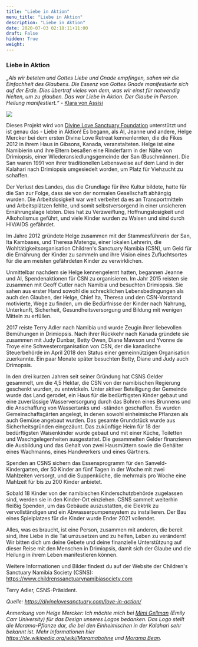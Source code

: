 ```yaml
---
title: "Liebe in Aktion"
menu_title: "Liebe in Aktion"
description: "Liebe in Aktion"
date: 2020-07-03 02:18:11+11:00
draft: False
hidden: True
weight:
---
```


### Liebe in Aktion

*„Als wir beteten und Gottes Liebe und Gnade empfingen, sahen wir die Einfachheit des Glaubens. Die Essenz von Gottes Gnade manifestierte sich auf der Erde. Dies übertraf vieles von dem, was wir einst für notwendig hielten, um zu glauben. Das war Liebe in Aktion. Der Glaube in Person. Heilung manifestiert.“* - [Klara von Assisi](/aktuelle-botschaften/aktuelle-botschaften-in-reihenfolge-des-datums/aktuelle-botschaften-2020/liebe-in-aktion-jw-klara-von-assisi-23-oktober-2020/)

![](/spirituelle-themen/childrenssancturynamibia.png)

Dieses Projekt wird von [Divine Love Sanctuary Foundation]( https://divinelovesanctuary.com/) unterstützt und ist genau das - Liebe in Aktion! Es begann, als Al, Jeanne und andere, Helge Mercker bei dem ersten Divine Love Retreat kennenlernten, die die Fikes 2012 in ihrem Haus in Gibsons, Kanada, veranstalteten. Helge ist eine Namibierin und ihre Eltern besaßen eine Rinderfarm in der Nähe von Drimiopsis, einer Wiederansiedlungsgemeinde der San (Buschmänner).  Die San waren 1991 von ihrer traditionellen Lebensweise auf dem Land in der Kalahari nach Drimiopsis umgesiedelt worden, um Platz für Viehzucht zu schaffen.

Der Verlust des Landes, das die Grundlage für ihre Kultur bildete, hatte für die San zur Folge, dass sie von der normalen Gesellschaft abhängig wurden. Die Arbeitslosigkeit war weit verbeitet da es an Transportmitteln und Arbeitsplätzen fehlte, und somit selbstversorgend in einer unsicheren Ernährungslage lebten. Dies hat zu Verzweiflung, Hoffnungslosigkeit und Alkoholismus geführt, und viele Kinder wurden zu Waisen und sind durch HIV/AIDS gefährdet.

Im Jahre 2012 gründete Helge zusammen mit der Stammesführerin der San, Ita Kambases, und Theresa Matengu, einer lokalen Lehrerin, die Wohltätigkeitsorganisation Children's Sanctuary Namibia (CSN), um Geld für die Ernährung der Kinder zu sammeln und ihre Vision eines Zufluchtsortes für die am meisten gefährdeten Kinder zu verwirklichen.

Unmittelbar nachdem sie Helge kennengelernt hatten, begannen Jeanne und Al, Spendenaktionen für CSN zu organisieren. Im Jahr 2015 reisten sie zusammen mit Geoff Cutler nach Namibia und besuchten Drimiopsis. Sie sahen aus erster Hand sowohl die schrecklichen Lebensbedingungen als auch den Glauben, der Helge, Chief Ita, Theresa und den CSN-Vorstand motivierte, Wege zu finden, um die Bedürfnisse der Kinder nach Nahrung, Unterkunft, Sicherheit, Gesundheitsversorgung und Bildung mit wenigen Mitteln zu erfüllen.

2017 reiste Terry Adler nach Namibia und wurde Zeugin ihrer liebevollen Bemühungen in Drimiopsis. Nach ihrer Rückkehr nach Kanada gründete sie zusammen mit Judy Dunbar, Betty Owen, Diane Mawson und Yvonne de Troye eine Schwesterorganisation von CSN, der die kanadische Steuerbehörde im April 2018 den Status einer gemeinnützigen Organisation zuerkannte. Ein paar Monate später besuchten Betty, Diane und Judy auch Drimopsis.

In den drei kurzen Jahren seit seiner Gründung hat CSNS Gelder gesammelt, um die 4,5 Hektar, die CSN von der namibischen Regierung geschenkt wurden, zu entwickeln. Unter aktiver Beteiligung der Gemeinde wurde das Land gerodet, ein Haus für die bedürftigsten Kinder gebaut und eine zuverlässige Wasserversorgung durch das Bohren eines Brunnens und die Anschaffung von Wassertanks und -ständen geschaffen. Es wurden Gemeinschaftsgärten angelegt, in denen sowohl einheimische Pflanzen als auch Gemüse angebaut wurden. Das gesamte Grundstück wurde aus Sicherheitsgründen eingezäunt. Das zukünftige Heim für 18 der bedürftigsten Waisenkinder wurde gebaut und mit einer Küche, Toiletten und Waschgelegenheiten ausgestattet. Die gesammelten Gelder finanzieren die Ausbildung und das Gehalt von zwei Hausmüttern sowie die Gehälter eines Wachmanns, eines Handwerkers und eines Gärtners.

Spenden an CSNS sichern das Essensprogramm für den Sanveld-Kindergarten, der 50 Kinder an fünf Tagen in der Woche mit zwei Mahlzeiten versorgt, und die Suppenküche, die mehrmals pro Woche eine Mahlzeit für bis zu 200 Kinder anbietet.

Sobald 18 Kinder von der namibischen Kinderschutzbehörde zugelassen sind, werden sie in den Kinder-Ort einziehen. CSNS sammelt weiterhin fleißig Spenden, um das Gebäude auszustatten, die Elektrik zu vervollständigen und ein Abwasserpumpensystem zu installieren. Der Bau eines Spielplatzes für die Kinder wurde Ender 2021 vollendet.

Alles, was es braucht, ist eine Person, zusammen mit anderen, die bereit sind, ihre Liebe in die Tat umzusetzen und zu helfen, Leben zu verändern! Wir bitten dich um deine Gebete und deine finanzielle Unterstützung auf dieser Reise mit den Menschen in Drimiopsis, damit sich der Glaube und die Heilung in ihrem Leben manifestieren können.

Weitere Informationen und Bilder findest du auf der Website der Children's Sanctuary Namibia Society (CSNS): https://www.childrenssanctuarynamibiasociety.com

Terry Adler, CSNS-Präsident.

*Quelle: https://divinelovesanctuary.com/love-in-action/*

*Anmerkung von Helge Mercker: Ich möchte mich bei [Mimi Gellman](https://www.connect.ecuad.ca/people/profile/232486) (Emily Carr University) für das Design unseres Logos bedanken. Das Logo stellt die Morama-Pflanze dar, die bei den Einheimischen in der Kalahari sehr bekannt ist. Mehr Informationen hier https://de.wikipedia.org/wiki/Maramabohne und [Morama Bean](https://www.youtube.com/watch?v=6VXgcsmSyF0).*
